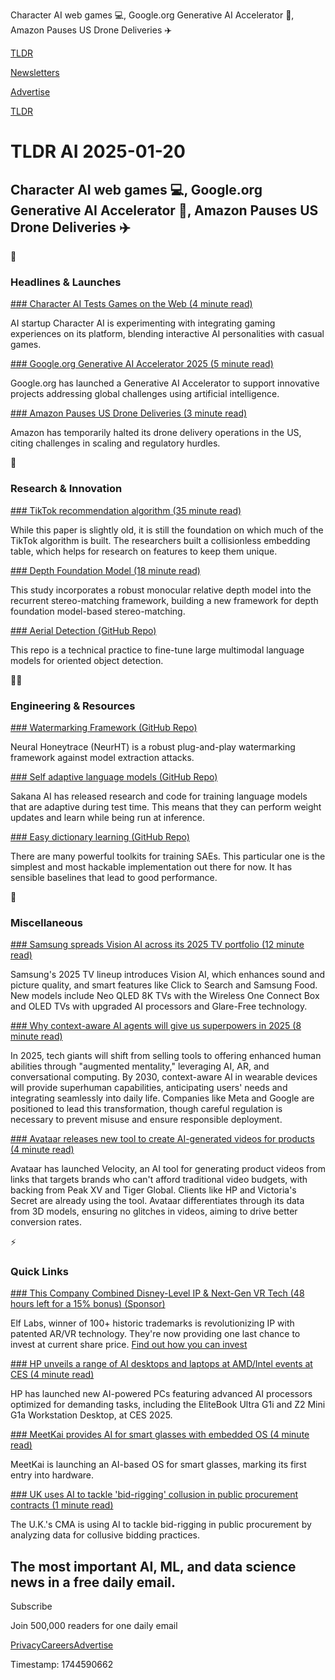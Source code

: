 Character AI web games 💻, Google.org Generative AI Accelerator 🚀, Amazon Pauses US Drone Deliveries ✈️

[TLDR](/)

[Newsletters](/newsletters)

[Advertise](https://advertise.tldr.tech/)

[TLDR](/)

# TLDR AI 2025-01-20

## Character AI web games 💻, Google.org Generative AI Accelerator 🚀, Amazon Pauses US Drone Deliveries ✈️

🚀

### Headlines & Launches

[### Character AI Tests Games on the Web (4 minute read)](https://techcrunch.com/2025/01/17/ai-startup-character-ai-tests-games-on-the-web/?utm_source=tldrai)

AI startup Character AI is experimenting with integrating gaming experiences on its platform, blending interactive AI personalities with casual games.

[### Google.org Generative AI Accelerator 2025 (5 minute read)](https://blog.google/outreach-initiatives/google-org/google-org-generative-ai-accelerator-2025/?utm_source=tldrai)

Google.org has launched a Generative AI Accelerator to support innovative projects addressing global challenges using artificial intelligence.

[### Amazon Pauses US Drone Deliveries (3 minute read)](https://www.yahoo.com/tech/report-amazon-pauses-us-drone-132943040.html?utm_source=tldrai)

Amazon has temporarily halted its drone delivery operations in the US, citing challenges in scaling and regulatory hurdles.

🧠

### Research & Innovation

[### TikTok recommendation algorithm (35 minute read)](https://arxiv.org/abs/2209.07663?utm_source=tldrai)

While this paper is slightly old, it is still the foundation on which much of the TikTok algorithm is built. The researchers built a collisionless embedding table, which helps for research on features to keep them unique.

[### Depth Foundation Model (18 minute read)](https://arxiv.org/abs/2501.09466v1?utm_source=tldrai)

This study incorporates a robust monocular relative depth model into the recurrent stereo-matching framework, building a new framework for depth foundation model-based stereo-matching.

[### Aerial Detection (GitHub Repo)](https://github.com/li-qingyun/mllm-mmrotate?utm_source=tldrai)

This repo is a technical practice to fine-tune large multimodal language models for oriented object detection.

👨‍💻

### Engineering & Resources

[### Watermarking Framework (GitHub Repo)](https://github.com/neurht/neurht?utm_source=tldrai)

Neural Honeytrace (NeurHT) is a robust plug-and-play watermarking framework against model extraction attacks.

[### Self adaptive language models (GitHub Repo)](https://github.com/SakanaAI/self-adaptive-llms?utm_source=tldrai)

Sakana AI has released research and code for training language models that are adaptive during test time. This means that they can perform weight updates and learn while being run at inference.

[### Easy dictionary learning (GitHub Repo)](https://github.com/saprmarks/dictionary_learning/blob/main/trainers/top_k.py?utm_source=tldrai)

There are many powerful toolkits for training SAEs. This particular one is the simplest and most hackable implementation out there for now. It has sensible baselines that lead to good performance.

🎁

### Miscellaneous

[### Samsung spreads Vision AI across its 2025 TV portfolio (12 minute read)](https://venturebeat.com/ai/samsung-spreads-vision-ai-across-its-2025-tv-portfolio/?utm_source=tldrai)

Samsung's 2025 TV lineup introduces Vision AI, which enhances sound and picture quality, and smart features like Click to Search and Samsung Food. New models include Neo QLED 8K TVs with the Wireless One Connect Box and OLED TVs with upgraded AI processors and Glare-Free technology.

[### Why context-aware AI agents will give us superpowers in 2025 (8 minute read)](https://venturebeat.com/ai/why-context-aware-ai-agents-will-give-us-superpowers-in-2025/?utm_source=tldrai)

In 2025, tech giants will shift from selling tools to offering enhanced human abilities through "augmented mentality," leveraging AI, AR, and conversational computing. By 2030, context-aware AI in wearable devices will provide superhuman capabilities, anticipating users' needs and integrating seamlessly into daily life. Companies like Meta and Google are positioned to lead this transformation, though careful regulation is necessary to prevent misuse and ensure responsible deployment.

[### Avataar releases new tool to create AI-generated videos for products (4 minute read)](https://techcrunch.com/2025/01/06/avataar-releases-new-tool-to-create-ai-generated-videos-for-products/?utm_source=tldrai)

Avataar has launched Velocity, an AI tool for generating product videos from links that targets brands who can't afford traditional video budgets, with backing from Peak XV and Tiger Global. Clients like HP and Victoria's Secret are already using the tool. Avataar differentiates through its data from 3D models, ensuring no glitches in videos, aiming to drive better conversion rates.

⚡️

### Quick Links

[### This Company Combined Disney-Level IP & Next-Gen VR Tech (48 hours left for a 15% bonus) (Sponsor)](https://www.elflabs.com/?utm_source=dmrelflabslandingpage&amp;utm_medium=partnership000151_&amp;tnames=partnership000151__15668663975)

Elf Labs, winner of 100+ historic trademarks is revolutionizing IP with patented AR/VR technology. They're now providing one last chance to invest at current share price. [Find out how you can invest](https://www.elflabs.com/?utm_source=dmrelflabslandingpage&utm_medium=partnership000151_&tnames=partnership000151__15668663975)

[### HP unveils a range of AI desktops and laptops at AMD/Intel events at CES (4 minute read)](https://venturebeat.com/games/hp-unveils-a-range-of-ai-desktops-and-laptops-at-amd-intel-events-at-ces/?utm_source=tldrai)

HP has launched new AI-powered PCs featuring advanced AI processors optimized for demanding tasks, including the EliteBook Ultra G1i and Z2 Mini G1a Workstation Desktop, at CES 2025.

[### MeetKai provides AI for smart glasses with embedded OS (4 minute read)](https://venturebeat.com/games/meetkai-provides-ai-for-smart-glasses-with-embedded-os/?utm_source=tldrai)

MeetKai is launching an AI-based OS for smart glasses, marking its first entry into hardware.

[### UK uses AI to tackle 'bid-rigging' collusion in public procurement contracts (1 minute read)](https://techcrunch.com/2025/01/06/uk-uses-ai-to-tackle-bid-rigging-collusion-in-public-procurement-contracts/?utm_source=tldrai)

The U.K.'s CMA is using AI to tackle bid-rigging in public procurement by analyzing data for collusive bidding practices.

## The most important AI, ML, and data science news in a free daily email.

Subscribe

Join 500,000 readers for one daily email

[Privacy](/privacy)[Careers](https://jobs.ashbyhq.com/tldr.tech)[Advertise](/ai/advertise)

Timestamp: 1744590662
